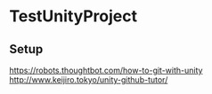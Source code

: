 # TestUnityProject

## Setup
https://robots.thoughtbot.com/how-to-git-with-unity
http://www.keijiro.tokyo/unity-github-tutor/
